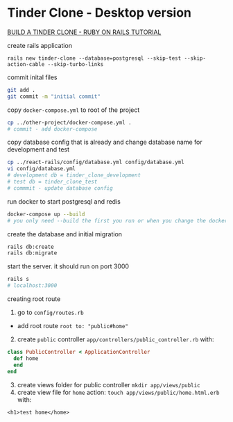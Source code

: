 # Tinder Clone - Desktop version

[BUILD A TINDER CLONE - RUBY ON RAILS TUTORIAL](https://www.youtube.com/watch?v=P5gAaZq-sPs)

create rails application

`rails new tinder-clone --database=postgresql --skip-test --skip-action-cable --skip-turbo-links`

commit inital files

```sh
git add .
git commit -m "initial commit"
```

copy `docker-compose.yml` to root of the project

```sh
cp ../other-project/docker-compose.yml .
# commit - add docker-compose
```

copy database config that is already and change database name for development and test

```sh
cp ../react-rails/config/database.yml config/database.yml
vi config/database.yml
# development db = tinder_clone_development
# test db = tinder_clone_test
# commmit - update database config
```

run docker to start postgresql and redis

```sh
docker-compose up --build
# you only need --build the first you run or when you change the docker-compose file
```

create the database and initial migration

```sh
rails db:create
rails db:migrate
```

start the server. it should run on port 3000

```sh
rails s
# localhost:3000
```

creating root route

1. go to `config/routes.rb`
  - add root route `root to: "public#home"` 
2. create `public` controller `app/controllers/public_controller.rb` with:

  ```ruby
  class PublicController < ApplicationController
    def home
    end
  end
  ```

3. create views folder for public controller `mkdir app/views/public`
4. create view file for `home` action: `touch app/views/public/home.html.erb` with:

  ```erb
  <h1>test home</home>
  ```
